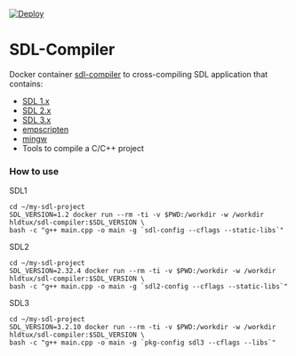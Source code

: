 [![Deploy](https://github.com/humbertodias/docker-sdl-compiler/actions/workflows/deploy.yml/badge.svg)](https://github.com/humbertodias/docker-sdl-compiler/actions/workflows/deploy.yml)

# SDL-Compiler

Docker container [sdl-compiler](https://hub.docker.com/r/hldtux/sdl-compiler) to cross-compiling SDL application that contains:
* [SDL 1.x](https://www.libsdl.org/)
* [SDL 2.x](https://www.libsdl.org/)
* [SDL 3.x](https://www.libsdl.org/)
* [empscripten](https://emscripten.org/)
* [mingw](http://mingw-w64.org)
* Tools to compile a C/C++ project


### How to use

SDL1
```shell
cd ~/my-sdl-project
SDL_VERSION=1.2 docker run --rm -ti -v $PWD:/workdir -w /workdir hldtux/sdl-compiler:$SDL_VERSION \
bash -c "g++ main.cpp -o main -g `sdl-config --cflags --static-libs`"
```

SDL2
```shell
cd ~/my-sdl-project
SDL_VERSION=2.32.4 docker run --rm -ti -v $PWD:/workdir -w /workdir hldtux/sdl-compiler:$SDL_VERSION \
bash -c "g++ main.cpp -o main -g `sdl2-config --cflags --static-libs`"
```

SDL3
```shell
cd ~/my-sdl-project
SDL_VERSION=3.2.10 docker run --rm -ti -v $PWD:/workdir -w /workdir hldtux/sdl-compiler:$SDL_VERSION \
bash -c "g++ main.cpp -o main -g `pkg-config sdl3 --cflags --libs`"
```

